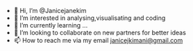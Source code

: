 - 👋 Hi, I’m @Janicejanekim
- 👀 I’m interested in analysing,visualisating and coding 
- 🌱 I’m currently learning ...
- 💞️ I’m looking to collaborate on new partners for better ideas
- 📫 How to reach me via my email janicejkimani@gmail.com

<!---
Janicejanekim/Janicejanekim is a ✨ special ✨ repository because its `README.md` (this file) appears on your GitHub profile.
You can click the Preview link to take a look at your changes.
--->
